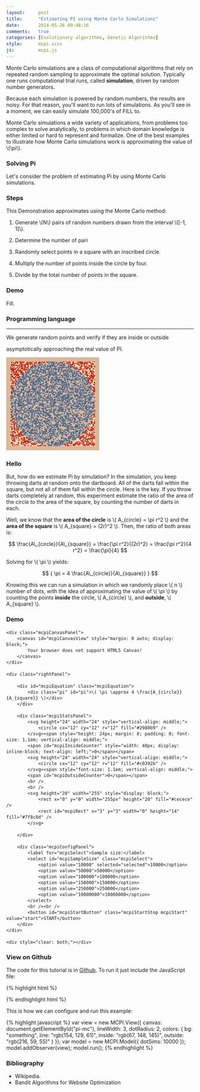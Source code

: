```yaml
---
layout:     post
title:      "Estimating PI using Monte Carlo Simulations"
date:       2014-05-26 09:48:16
comments:   true
categories: [Evolutionary algorithms, Genetic Algorithms]
style:      mcpi.scss
js:         mcpi.js
---
```

<script type="text/x-mathjax-config">
MathJax.Hub.Config({
    showProcessingMessages: false
});
</script>
<script src="http://cdn.mathjax.org/mathjax/latest/MathJax.js?config=TeX-AMS-MML_HTMLorMML">
</script>

Monte Carlo simulations are a class of computational algorithms that rely on
repeated random sampling to approximate the optimal solution. Typically one runs
computational trial runs, called **simulation**, driven by random number
generators. 

Because each simulation is powered by random numbers, the results
are noisy. For that reason, you'll want to run lots of simulations. As you'll
see in a moment, we can easily simulate 100,000's of FILL to.

Monte Carlo simulations a wide variety of applications, from problems too
complex to solve analytically, to problems in which domain knowledge is either
limited or hard to represent and formalize. One of the best examples to
illustrate how Monte Carlo simulations work is approximating the value of
\\(\pi\\).

### Solving Pi

Let's consider the problem of estimating Pi by using Monte Carlo simulations.

### Steps

This Demonstration approximates using the Monte Carlo method:

1. Generate \\(N\\) pairs of random numbers drawn from the interval
   \\([-1, 1]\\).
2. Determine the number of pari

1. Randomly select points in a square with an inscribed circle.
2. Multiply the number of points inside the circle by four.
3. Divide by the total number of points in the square.

### Demo

Fill.

### Programming language

---

We generate random points and verify if they are inside or outside

asymptotically approaching the real value of PI.

<img src="/img/mcpi.png" class="center" width="250px" height="250px" />

### Hello

But, how do we estimate Pi by simulation? In the simulation, you keep throwing
darts at random onto the dartboard. All of the darts fall within the square, but
not all of them fall within the circle. Here is the key. If you throw darts
completely at random, this experiment estimate the ratio of the area of the
circle to the area of the square, by counting the number of darts in each.

Well, we know that the **area of the circle** is \\( A\_{circle} = \pi r^2 \\)
and the **area of the square** is \\( A\_{square} = (2r)^2 \\). Then, the ratio
of both areas is:

$$
\frac{A\_{circle}}{A\_{square}} = \frac{\pi r^2}{(2r)^2}
                                = \frac{\pi r^2}{4 r^2}
                                = \frac{\pi}{4}
$$

Solving for \\( \pi \\) yields:

$$
{ \pi = 4 \frac{A\_{circle}}{A\_{square}} }
$$

Knowing this we can run a simulation in which we randomly place \\( n \\)
number of dots, with the idea of approximating the value of \\( \pi \\) by
counting the points **inside** the circle, \\( A\_{circle} \\), and
**outside**, \\( A\_{square} \\).

### Demo

<div class="mcpiDemo">

    <div class="mcpiCanvasPanel">
        <canvas id="mcpiCanvasView" style="margin: 0 auto; display: block;">
            Your browser does not support HTML5 Canvas!
        </canvas>
    </div>

    <div class="rightPanel">

        <div id="mcpiEquation" class="mcpiEquation">
            <div class="pi" id="pi">\( \pi \approx 4 \frac{A_{circle}}{A_{square}} \)</div>
        </div>

        <div class="mcpiStatsPanel">
            <svg height="24" width="24" style="vertical-align: middle;">
                <circle cx="12" cy="12" r="12" fill="#2980b9" />
            </svg><span style="height: 24px; margin: 0; padding: 0; font-size: 1.1em; vertical-align: middle;">
            <span id="mcpiInsideCounter" style="width: 40px; display: inline-block; text-align: left;">0</span></span>
            <svg height="24" width="24" style="vertical-align: middle;">
                <circle cx="12" cy="12" r="12" fill="#c0392b" />
            </svg><span style="font-size: 1.1em; vertical-align: middle;">
            <span id="mcpiOutsideCounter">0</span></span>
            <br />
            <br />
            <svg height="20" width="255" style="display: block;">
                <rect x="0" y="0" width="255px" height="20" fill="#cecece" />
                <rect id="mcpiRect" x="3" y="3" width="0" height="14" fill="#7f8c8d" />
            </svg>

        </div>

        <div class="mcpiConfigPanel">
            <label for="mcpiSelect">Sample size:</label>
            <select id="mcpiSampleSize" class="mcpiSelect">
                <option value="10000" selected="selected">10000</option>
                <option value="50000">50000</option>
                <option value="100000">100000</option>
                <option value="150000">150000</option>
                <option value="250000">250000</option>
                <option value="10000000">10000000</option>
            </select>
            <br /><br />
            <button id="mcpiStartButton" class="mcpiStartStop mcpiStart" value="start">START</button>
        </div>
    </div>

    <div style="clear: both;"></div>

</div>

<div style="clear: both;"></div>

### View on Github

The code for this tutorial is in
[Github](http://www.github.com/davidrobles/mcpi.js). To run it just include the
JavaScript file:

{% highlight html %}
<script src="mcpi.js"></script>
{% endhighlight html %}

This is how we can configure and run this example:

{% highlight javascript %}
var view = new MCPI.View({
    canvas: document.getElementById("pi-mc"),
    lineWidth: 3,
    dotRadius: 2,
    colors: {
        bg: "something",
        line: "rgb(154, 129, 61)",
        inside: "rgb(67, 148, 145)",
        outside: "rgb(216, 59, 55)"
    }
});
var model = new MCPI.Model({
    dotSims: 10000
});
model.addObserver(view);
model.run();
{% endhighlight %}

<script src="/js/mcpi.js"></script>


### Bibliography

- Wikipedia.
- Bandit Algorithms for Website Optimization

<!--
We created a program to estimate the value of PI using JavaScript. Why JavaScript? Simply because is
the best programming language for demos! If you look for a tutorial or demo about any algorithm or
technique you will find code in different programming languages that DO NOT run in a web browser,
videos, or even worse, Java applets! With JavaScript we can create a program with beautiful
interfaces that will load as you open a web page. No waiting for a video to load, or Java applets to
load!.
-->


